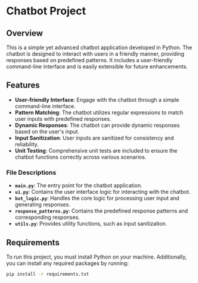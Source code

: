 # Chatbot Project

## Overview

This is a simple yet advanced chatbot application developed in Python. The chatbot is designed to interact with users in a friendly manner, providing responses based on predefined patterns. It includes a user-friendly command-line interface and is easily extensible for future enhancements.

## Features

- **User-friendly Interface**: Engage with the chatbot through a simple command-line interface.
- **Pattern Matching**: The chatbot utilizes regular expressions to match user inputs with predefined responses.
- **Dynamic Responses**: The chatbot can provide dynamic responses based on the user's input.
- **Input Sanitization**: User inputs are sanitized for consistency and reliability.
- **Unit Testing**: Comprehensive unit tests are included to ensure the chatbot functions correctly across various scenarios.


### File Descriptions

- **`main.py`**: The entry point for the chatbot application.
- **`ui.py`**: Contains the user interface logic for interacting with the chatbot.
- **`bot_logic.py`**: Handles the core logic for processing user input and generating responses.
- **`response_patterns.py`**: Contains the predefined response patterns and corresponding responses.
- **`utils.py`**: Provides utility functions, such as input sanitization.

## Requirements

To run this project, you must install Python on your machine. Additionally, you can install any required packages by running:

```bash
pip install -r requirements.txt
